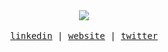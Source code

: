<div align="center">
  <img src="https://visitor-badge.laobi.icu/badge?page_id=husamahmud.husamahmud&"  />
</div>

<br />

<samp align="center">
<div align="center">
<a href="https://linkedin.com/in/husamahmud">linkedin</a> | <a href="https://husamahmud.com">website</a> | <a href="https://twitter.com/husamahmud">twitter</a>
</div>
</samp>

